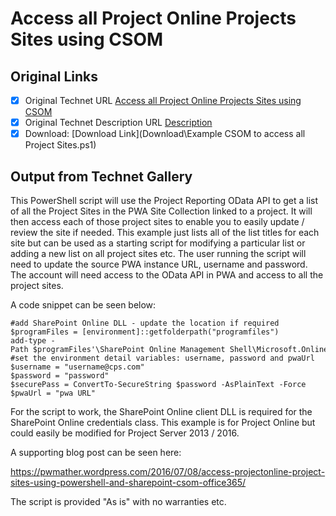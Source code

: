 # Access all Project Online Projects Sites using CSOM

## Original Links

- [x] Original Technet URL [Access all Project Online Projects Sites using CSOM](https://gallery.technet.microsoft.com/Access-all-Online-Projects-568c7c59)
- [x] Original Technet Description URL [Description](https://gallery.technet.microsoft.com/Access-all-Online-Projects-568c7c59/description)
- [x] Download: [Download Link](Download\Example CSOM to access all Project Sites.ps1)

## Output from Technet Gallery

This PowerShell script will use the Project Reporting OData API to get a list of all the Project Sites in the PWA Site Collection linked to a project. It will then access each of those project sites to enable you to easily update / review the site if needed.  This example just lists all of the list titles for each site but can be used as a starting script for modifying a particular list or adding a new list on all project sites etc. The user running the script will need to update the source PWA instance URL, username  and password. The account will need access to the OData API in PWA and access to all the project sites.

A code snippet can be seen below:

```
#add SharePoint Online DLL - update the location if required
$programFiles = [environment]::getfolderpath("programfiles")
add-type -Path $programFiles'\SharePoint Online Management Shell\Microsoft.Online.SharePoint.PowerShell\Microsoft.SharePoint.Client.dll'
#set the environment detail variables: username, password and pwaUrl
$username = "username@cps.com"
$password = "password"
$securePass = ConvertTo-SecureString $password -AsPlainText -Force
$pwaUrl = "pwa URL"
```

For the script to work, the SharePoint Online client DLL is required for the SharePoint Online credentials class. This example is for Project Online but could easily be modified for Project Server 2013 / 2016.

A supporting blog post can be seen here:

https://pwmather.wordpress.com/2016/07/08/access-projectonline-project-sites-using-powershell-and-sharepoint-csom-office365/

The script is provided "As is" with no warranties etc.

